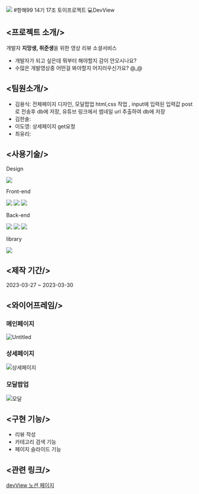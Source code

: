 <img src="https://capsule-render.vercel.app/api?type=waving&color=auto&height=200&section=header&text=DevView&fontSize=90" />
#항해99 14기 17조 토이프로젝트 💻DevView

## <프로젝트 소개/>
개발자 **지망생, 취준생**을 위한 영상 리뷰 소셜서비스
- 개발자가 되고 싶은데 뭐부터 해야할지 감이 안오시나요?
- 수많은 개발영상중 어떤걸 봐야할지 어지러우신가요? @_@
## <팀원소개/>
- 김용식: 전체페이지 디자인, 모달팝업 html,css 작업 , input에 입력된 입력값 post로 전송후 db에 저장, 
        유튜브 링크에서 썸네일 url 추출하여 db에 저장
- 김한솔: 
- 이도영: 상세페이지 get요청
- 최유리:

## <사용기술/>
Design
<div align="left">
	<img src="https://img.shields.io/badge/Figma-F24E1Estyle=flat&logo=figma&logoColor=white" />

</div>




Front-end
<div align="left">
	<img src="https://img.shields.io/badge/JavaScript-F7DF1E?style=flat&logo=javascript&logoColor=white" />
	<img src="https://img.shields.io/badge/HTML5-E34F26?style=flat&logo=HTML5&logoColor=white" />
	<img src="https://img.shields.io/badge/CSS3-1572B6?style=flat&logo=CSS3&logoColor=white" />
</div>


Back-end
<div align="left">
<img src="https://img.shields.io/badge/Python-3776AB?style=flat&logo=python&logoColor=white"/>
<img src="https://img.shields.io/badge/MongoDB-47A248?style=flat&logo=MongoDB&logoColor=white"/>
<img src="https://img.shields.io/badge/Flask-000000?style=flat&logo=flask&logoColor=white"/>
</div>


library
<div align="left">
<img src="https://img.shields.io/badge/Swiper-6332F6?style=flat&logo=swiper&logoColor=white"/>
</div>




## <제작 기간/>
2023-03-27 ~ 2023-03-30

## <와이어프레임/>
### 메인페이지
![Untitled](https://user-images.githubusercontent.com/96641210/228721899-eb3302e3-8a9e-43d1-aa3c-16e2670d5cc5.png)
### 상세페이지
![상세페이지](https://user-images.githubusercontent.com/96641210/228722082-e944a85d-fc1b-41bd-bfb8-dee040f9b49f.png)
### 모달팝업
![모달](https://user-images.githubusercontent.com/96641210/228722246-45282fe1-f667-4984-85bc-2a68414119f4.png)

## <구현 기능/>
- 리뷰 작성
- 카테고리 검색 기능
- 페이지 슬라이드 기능

## <관련 링크/>
[devView 노션 페이지](https://www.notion.so/17-29c85bad320f4d2590d4faa5c37b123b)
